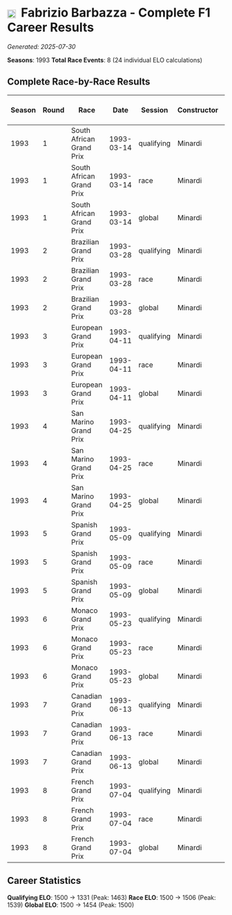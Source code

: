 # <img src="https://upload.wikimedia.org/wikipedia/commons/0/03/Flag_of_Italy.svg" alt="Italy" width="20" height="auto" style="vertical-align: middle; margin-right: 5px;" onerror="this.outerHTML='🇮🇹'; this.style.marginRight='5px';"/> Fabrizio Barbazza - Complete F1 Career Results

*Generated: 2025-07-30*

**Seasons**: 1993
**Total Race Events**: 8 (24 individual ELO calculations)

## Complete Race-by-Race Results

| Season | Round | Race | Date | Session | Constructor | Position | Starting ELO | ELO Change | Final ELO | Teammate | Teammate Position | Teammate Starting ELO | Teammate ELO Change | Teammate Final ELO |
|--------|-------|------|------|---------|-------------|----------|--------------|------------|-----------|----------|-------------------|----------------------|---------------------|-------------------|
| 1993 | 1 | South African Grand Prix | 1993-03-14 | qualifying | Minardi | 24 | 1500 | -37 | 1463 | <img src="https://upload.wikimedia.org/wikipedia/commons/0/05/Flag_of_Brazil.svg" alt="Brazil" width="20" height="auto" style="vertical-align: middle; margin-right: 5px;" onerror="this.outerHTML='🇧🇷'; this.style.marginRight='5px';"/> Christian Fittipaldi | 13 | N/A | N/A | N/A |
| 1993 | 1 | South African Grand Prix | 1993-03-14 | race | Minardi | DNF | 1500 | N/A | 1500 | <img src="https://upload.wikimedia.org/wikipedia/commons/0/05/Flag_of_Brazil.svg" alt="Brazil" width="20" height="auto" style="vertical-align: middle; margin-right: 5px;" onerror="this.outerHTML='🇧🇷'; this.style.marginRight='5px';"/> Christian Fittipaldi | 4 | N/A | N/A | N/A |
| 1993 | 1 | South African Grand Prix | 1993-03-14 | global | Minardi | Q:24/R:DNF | 1500 | -11 | 1489 | <img src="https://upload.wikimedia.org/wikipedia/commons/0/05/Flag_of_Brazil.svg" alt="Brazil" width="20" height="auto" style="vertical-align: middle; margin-right: 5px;" onerror="this.outerHTML='🇧🇷'; this.style.marginRight='5px';"/> Christian Fittipaldi | Q:13/R:4 | N/A | N/A | N/A |
| 1993 | 2 | Brazilian Grand Prix | 1993-03-28 | qualifying | Minardi | 24 | 1463 | -30 | 1433 | <img src="https://upload.wikimedia.org/wikipedia/commons/0/05/Flag_of_Brazil.svg" alt="Brazil" width="20" height="auto" style="vertical-align: middle; margin-right: 5px;" onerror="this.outerHTML='🇧🇷'; this.style.marginRight='5px';"/> Christian Fittipaldi | 20 | N/A | N/A | N/A |
| 1993 | 2 | Brazilian Grand Prix | 1993-03-28 | race | Minardi | DNF | 1500 | N/A | 1500 | <img src="https://upload.wikimedia.org/wikipedia/commons/0/05/Flag_of_Brazil.svg" alt="Brazil" width="20" height="auto" style="vertical-align: middle; margin-right: 5px;" onerror="this.outerHTML='🇧🇷'; this.style.marginRight='5px';"/> Christian Fittipaldi | DNF | N/A | N/A | N/A |
| 1993 | 2 | Brazilian Grand Prix | 1993-03-28 | global | Minardi | Q:24/R:DNF | 1489 | -9 | 1480 | <img src="https://upload.wikimedia.org/wikipedia/commons/0/05/Flag_of_Brazil.svg" alt="Brazil" width="20" height="auto" style="vertical-align: middle; margin-right: 5px;" onerror="this.outerHTML='🇧🇷'; this.style.marginRight='5px';"/> Christian Fittipaldi | Q:20/R:DNF | N/A | N/A | N/A |
| 1993 | 3 | European Grand Prix | 1993-04-11 | qualifying | Minardi | 20 | 1433 | -25 | 1409 | <img src="https://upload.wikimedia.org/wikipedia/commons/0/05/Flag_of_Brazil.svg" alt="Brazil" width="20" height="auto" style="vertical-align: middle; margin-right: 5px;" onerror="this.outerHTML='🇧🇷'; this.style.marginRight='5px';"/> Christian Fittipaldi | 16 | N/A | N/A | N/A |
| 1993 | 3 | European Grand Prix | 1993-04-11 | race | Minardi | 6 | 1500 | +39 | 1539 | <img src="https://upload.wikimedia.org/wikipedia/commons/0/05/Flag_of_Brazil.svg" alt="Brazil" width="20" height="auto" style="vertical-align: middle; margin-right: 5px;" onerror="this.outerHTML='🇧🇷'; this.style.marginRight='5px';"/> Christian Fittipaldi | 7 | N/A | N/A | N/A |
| 1993 | 3 | European Grand Prix | 1993-04-11 | global | Minardi | Q:20/R:6 | 1480 | +20 | 1500 | <img src="https://upload.wikimedia.org/wikipedia/commons/0/05/Flag_of_Brazil.svg" alt="Brazil" width="20" height="auto" style="vertical-align: middle; margin-right: 5px;" onerror="this.outerHTML='🇧🇷'; this.style.marginRight='5px';"/> Christian Fittipaldi | Q:16/R:7 | N/A | N/A | N/A |
| 1993 | 4 | San Marino Grand Prix | 1993-04-25 | qualifying | Minardi | 25 | 1409 | -20 | 1388 | <img src="https://upload.wikimedia.org/wikipedia/commons/0/05/Flag_of_Brazil.svg" alt="Brazil" width="20" height="auto" style="vertical-align: middle; margin-right: 5px;" onerror="this.outerHTML='🇧🇷'; this.style.marginRight='5px';"/> Christian Fittipaldi | 23 | N/A | N/A | N/A |
| 1993 | 4 | San Marino Grand Prix | 1993-04-25 | race | Minardi | 6 | 1539 | N/A | 1539 | <img src="https://upload.wikimedia.org/wikipedia/commons/0/05/Flag_of_Brazil.svg" alt="Brazil" width="20" height="auto" style="vertical-align: middle; margin-right: 5px;" onerror="this.outerHTML='🇧🇷'; this.style.marginRight='5px';"/> Christian Fittipaldi | DNF | N/A | N/A | N/A |
| 1993 | 4 | San Marino Grand Prix | 1993-04-25 | global | Minardi | Q:25/R:6 | 1500 | -6 | 1494 | <img src="https://upload.wikimedia.org/wikipedia/commons/0/05/Flag_of_Brazil.svg" alt="Brazil" width="20" height="auto" style="vertical-align: middle; margin-right: 5px;" onerror="this.outerHTML='🇧🇷'; this.style.marginRight='5px';"/> Christian Fittipaldi | Q:23/R:DNF | N/A | N/A | N/A |
| 1993 | 5 | Spanish Grand Prix | 1993-05-09 | qualifying | Minardi | 25 | 1388 | -17 | 1371 | <img src="https://upload.wikimedia.org/wikipedia/commons/0/05/Flag_of_Brazil.svg" alt="Brazil" width="20" height="auto" style="vertical-align: middle; margin-right: 5px;" onerror="this.outerHTML='🇧🇷'; this.style.marginRight='5px';"/> Christian Fittipaldi | 20 | N/A | N/A | N/A |
| 1993 | 5 | Spanish Grand Prix | 1993-05-09 | race | Minardi | DNF | 1539 | N/A | 1539 | <img src="https://upload.wikimedia.org/wikipedia/commons/0/05/Flag_of_Brazil.svg" alt="Brazil" width="20" height="auto" style="vertical-align: middle; margin-right: 5px;" onerror="this.outerHTML='🇧🇷'; this.style.marginRight='5px';"/> Christian Fittipaldi | 8 | N/A | N/A | N/A |
| 1993 | 5 | Spanish Grand Prix | 1993-05-09 | global | Minardi | Q:25/R:DNF | 1494 | -5 | 1489 | <img src="https://upload.wikimedia.org/wikipedia/commons/0/05/Flag_of_Brazil.svg" alt="Brazil" width="20" height="auto" style="vertical-align: middle; margin-right: 5px;" onerror="this.outerHTML='🇧🇷'; this.style.marginRight='5px';"/> Christian Fittipaldi | Q:20/R:8 | N/A | N/A | N/A |
| 1993 | 6 | Monaco Grand Prix | 1993-05-23 | qualifying | Minardi | 25 | 1371 | -15 | 1356 | <img src="https://upload.wikimedia.org/wikipedia/commons/0/05/Flag_of_Brazil.svg" alt="Brazil" width="20" height="auto" style="vertical-align: middle; margin-right: 5px;" onerror="this.outerHTML='🇧🇷'; this.style.marginRight='5px';"/> Christian Fittipaldi | 17 | N/A | N/A | N/A |
| 1993 | 6 | Monaco Grand Prix | 1993-05-23 | race | Minardi | 11 | 1539 | -32 | 1506 | <img src="https://upload.wikimedia.org/wikipedia/commons/0/05/Flag_of_Brazil.svg" alt="Brazil" width="20" height="auto" style="vertical-align: middle; margin-right: 5px;" onerror="this.outerHTML='🇧🇷'; this.style.marginRight='5px';"/> Christian Fittipaldi | 5 | N/A | N/A | N/A |
| 1993 | 6 | Monaco Grand Prix | 1993-05-23 | global | Minardi | Q:25/R:11 | 1489 | -27 | 1462 | <img src="https://upload.wikimedia.org/wikipedia/commons/0/05/Flag_of_Brazil.svg" alt="Brazil" width="20" height="auto" style="vertical-align: middle; margin-right: 5px;" onerror="this.outerHTML='🇧🇷'; this.style.marginRight='5px';"/> Christian Fittipaldi | Q:17/R:5 | N/A | N/A | N/A |
| 1993 | 7 | Canadian Grand Prix | 1993-06-13 | qualifying | Minardi | 23 | 1356 | -13 | 1343 | <img src="https://upload.wikimedia.org/wikipedia/commons/0/05/Flag_of_Brazil.svg" alt="Brazil" width="20" height="auto" style="vertical-align: middle; margin-right: 5px;" onerror="this.outerHTML='🇧🇷'; this.style.marginRight='5px';"/> Christian Fittipaldi | 17 | N/A | N/A | N/A |
| 1993 | 7 | Canadian Grand Prix | 1993-06-13 | race | Minardi | DNF | 1506 | N/A | 1506 | <img src="https://upload.wikimedia.org/wikipedia/commons/0/05/Flag_of_Brazil.svg" alt="Brazil" width="20" height="auto" style="vertical-align: middle; margin-right: 5px;" onerror="this.outerHTML='🇧🇷'; this.style.marginRight='5px';"/> Christian Fittipaldi | 9 | N/A | N/A | N/A |
| 1993 | 7 | Canadian Grand Prix | 1993-06-13 | global | Minardi | Q:23/R:DNF | 1462 | -4 | 1458 | <img src="https://upload.wikimedia.org/wikipedia/commons/0/05/Flag_of_Brazil.svg" alt="Brazil" width="20" height="auto" style="vertical-align: middle; margin-right: 5px;" onerror="this.outerHTML='🇧🇷'; this.style.marginRight='5px';"/> Christian Fittipaldi | Q:17/R:9 | N/A | N/A | N/A |
| 1993 | 8 | French Grand Prix | 1993-07-04 | qualifying | Minardi | 24 | 1343 | -12 | 1331 | <img src="https://upload.wikimedia.org/wikipedia/commons/0/05/Flag_of_Brazil.svg" alt="Brazil" width="20" height="auto" style="vertical-align: middle; margin-right: 5px;" onerror="this.outerHTML='🇧🇷'; this.style.marginRight='5px';"/> Christian Fittipaldi | 23 | N/A | N/A | N/A |
| 1993 | 8 | French Grand Prix | 1993-07-04 | race | Minardi | DNF | 1506 | N/A | 1506 | <img src="https://upload.wikimedia.org/wikipedia/commons/0/05/Flag_of_Brazil.svg" alt="Brazil" width="20" height="auto" style="vertical-align: middle; margin-right: 5px;" onerror="this.outerHTML='🇧🇷'; this.style.marginRight='5px';"/> Christian Fittipaldi | 8 | N/A | N/A | N/A |
| 1993 | 8 | French Grand Prix | 1993-07-04 | global | Minardi | Q:24/R:DNF | 1458 | -4 | 1454 | <img src="https://upload.wikimedia.org/wikipedia/commons/0/05/Flag_of_Brazil.svg" alt="Brazil" width="20" height="auto" style="vertical-align: middle; margin-right: 5px;" onerror="this.outerHTML='🇧🇷'; this.style.marginRight='5px';"/> Christian Fittipaldi | Q:23/R:8 | N/A | N/A | N/A |

## Career Statistics

**Qualifying ELO**: 1500 → 1331 (Peak: 1463)
**Race ELO**: 1500 → 1506 (Peak: 1539)
**Global ELO**: 1500 → 1454 (Peak: 1500)
